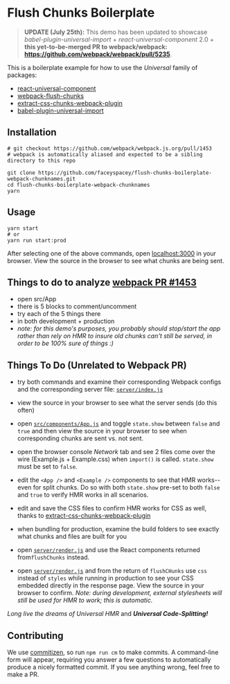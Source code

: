 # Flush Chunks Boilerplate
> **UPDATE (July 25th):** This demo has been updated to showcase *babel-plugin-universal-import* + *react-universal-component* 2.0 + **this yet-to-be-merged PR to webpack/webpack: https://github.com/webpack/webpack/pull/5235**. 

This is a boilerplate example for how to use the *Universal* family of packages:

- [react-universal-component](https://github.com/faceyspacey/react-universal-component) 
- [webpack-flush-chunks](https://github.com/faceyspacey/webpack-flush-chunks)
- [extract-css-chunks-webpack-plugin](https://github.com/faceyspacey/extract-css-chunks-webpack-plugin)
- [babel-plugin-universal-import](https://github.com/faceyspacey/babel-plugin-universal-import) 

## Installation

```
# git checkout https://github.com/webpack/webpack.js.org/pull/1453
# webpack is automatically aliased and expected to be a sibling directory to this repo

git clone https://github.com/faceyspacey/flush-chunks-boilerplate-webpack-chunknames.git
cd flush-chunks-boilerplate-webpack-chunknames
yarn
```

## Usage

```
yarn start
# or
yarn run start:prod
```


After selecting one of the above commands, open [localhost:3000](http://localhost:3000) in your browser. View the source in the browser to see what chunks are being sent.

## Things to do to analyze [webpack PR #1453](https://github.com/webpack/webpack.js.org/pull/1453)

- open src/App
- there is 5 blocks to comment/uncomment
- try each of the 5 things there
- in both development + production
- *note: for this demo's purposes, you probably should stop/start the app rather than rely on HMR to insure old chunks can't still be served, in order to be 100% sure of things :)*

## Things To Do (Unrelated to Webpack PR)

- try both commands and examine their corresponding Webpack configs and the corresponding server file: [`server/index.js`](./server/index.js)
- view the source in your browser to see what the server sends (do this often)
- open [`src/components/App.js`](./src/components/App.js) and toggle `state.show` between `false` and `true` and
then view the source in your browser to see when corresponding chunks are sent vs. not sent.
- open the browser console *Network* tab and see 2 files come over the wire (Example.js + Example.css) when `import()` is called. `state.show` must be set to `false`.
- edit the `<App />` and `<Example />` components to see that HMR works--even for split chunks. Do so with both `state.show` pre-set to both
`false` and `true` to verify HMR works in all scenarios.
- edit and save the CSS files to confirm HMR works for CSS as well, thanks to [extract-css-chunks-webpack-plugin](https://github.com/faceyspacey/extract-css-chunks-webpack-plugin)

- when bundling for production, examine the build folders to see exactly what chunks and files are built for you 
- open [`server/render.js`](./server/render.js) and use the React components returned from`flushChunks` instead.
- open [`server/render.js`](./server/render.js) and from the return of `flushCHunks` use `css` instead of `styles` while running in production to see your CSS embedded directly in the response page. View the source in your browser to confirm. *Note: during development, external stylesheets will still be used for HMR to work; this is automatic.*


*Long live the dreams of Universal HMR* and ***Universal Code-Splitting!***


## Contributing
We use [commitizen](https://github.com/commitizen/cz-cli), so run `npm run cm` to make commits. A command-line form will appear, requiring you answer a few questions to automatically produce a nicely formatted commit. If you see anything wrong, feel free to make a PR.

